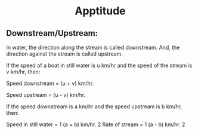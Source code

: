 <h1 align=center><b>Apptitude</b></h1>

## Downstream/Upstream:

In water, the direction along the stream is called downstream. And, the direction against the stream is called upstream.

If the speed of a boat in still water is u km/hr and the speed of the stream is v km/hr, then:

Speed downstream = (u + v) km/hr.

Speed upstream = (u - v) km/hr.

If the speed downstream is a km/hr and the speed upstream is b km/hr, then:

Speed in still water =	1	(a + b) km/hr.
2
Rate of stream =	1	(a - b) km/hr.
2
